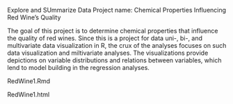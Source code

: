 Explore and SUmmarize Data
Project name: Chemical Properties Influencing Red Wine’s Quality

The goal of this project is to determine chemical properties that influence the quality of red wines. Since this is a project for data uni-, bi-, and multivariate data visualization in R, the crux of the analyses focuses on such data visualization and miltivariate analyses. The visualizations provide depictions on variable distributions and relations between variables, which lend to model building in the regression analyses.

RedWine1.Rmd

RedWine1.html
